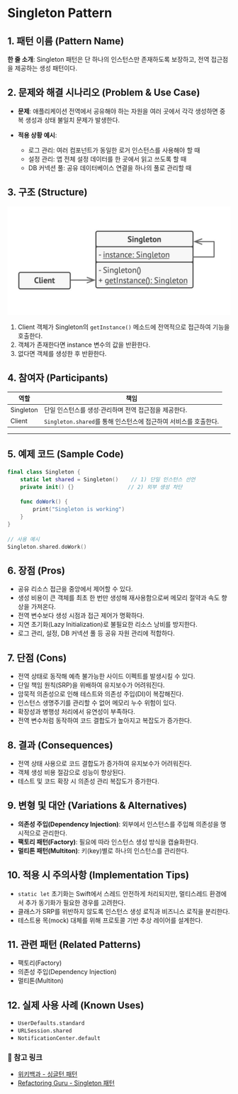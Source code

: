 # Singleton Pattern

## 1. 패턴 이름 (Pattern Name)

**한 줄 소개**: Singleton 패턴은 단 하나의 인스턴스만 존재하도록 보장하고, 전역 접근점을 제공하는 생성 패턴이다.

## 2. 문제와 해결 시나리오 (Problem & Use Case)

* **문제**: 애플리케이션 전역에서 공유해야 하는 자원을 여러 곳에서 각각 생성하면 중복 생성과 상태 불일치 문제가 발생한다.
* **적용 상황 예시**:

  * 로그 관리: 여러 컴포넌트가 동일한 로거 인스턴스를 사용해야 할 때
  * 설정 관리: 앱 전체 설정 데이터를 한 곳에서 읽고 쓰도록 할 때
  * DB 커넥션 풀: 공유 데이터베이스 연결을 하나의 풀로 관리할 때

## 3. 구조 (Structure)
![구조](https://github.com/hyunwook13/Pattern/blob/main/assets/singleton.jpeg)

1. Client 객체가 Singleton의 `getInstance()` 메소드에 전역적으로 접근하여 기능을 호출한다.
2. 객체가 존재한다면 instance 변수의 값을 반환한다.
3. 없다면 객체를 생성한 후 반환한다.

## 4. 참여자 (Participants)



| 역할        | 책임                                           |
| --------- | -------------------------------------------- |
| Singleton | 단일 인스턴스를 생성·관리하며 전역 접근점을 제공한다.               |
| Client    | `Singleton.shared`를 통해 인스턴스에 접근하여 서비스를 호출한다. |

---

## 5. 예제 코드 (Sample Code)

```swift
final class Singleton {
    static let shared = Singleton()    // 1) 단일 인스턴스 선언
    private init() {}                 // 2) 외부 생성 차단

    func doWork() {
        print("Singleton is working")
    }
}

// 사용 예시
Singleton.shared.doWork()
```

## 6. 장점 (Pros)

* 공유 리소스 접근을 중앙에서 제어할 수 있다.
* 생성 비용이 큰 객체를 최초 한 번만 생성해 재사용함으로써 메모리 절약과 속도 향상을 가져온다.
* 전역 변수보다 생성 시점과 접근 제어가 명확하다.
* 지연 초기화(Lazy Initialization)로 불필요한 리소스 낭비를 방지한다.
* 로그 관리, 설정, DB 커넥션 풀 등 공유 자원 관리에 적합하다.

## 7. 단점 (Cons)

* 전역 상태로 동작해 예측 불가능한 사이드 이펙트를 발생시킬 수 있다.
* 단일 책임 원칙(SRP)을 위배하여 유지보수가 어려워진다.
* 암묵적 의존성으로 인해 테스트와 의존성 주입(DI)이 복잡해진다.
* 인스턴스 생명주기를 관리할 수 없어 메모리 누수 위험이 있다.
* 확장성과 병행성 처리에서 유연성이 부족하다.
* 전역 변수처럼 동작하여 코드 결합도가 높아지고 복잡도가 증가한다.

## 8. 결과 (Consequences)

* 전역 상태 사용으로 코드 결합도가 증가하여 유지보수가 어려워진다.
* 객체 생성 비용 절감으로 성능이 향상된다.
* 테스트 및 코드 확장 시 의존성 관리 복잡도가 증가한다.

## 9. 변형 및 대안 (Variations & Alternatives)

* **의존성 주입(Dependency Injection)**: 외부에서 인스턴스를 주입해 의존성을 명시적으로 관리한다.
* **팩토리 패턴(Factory)**: 필요에 따라 인스턴스 생성 방식을 캡슐화한다.
* **멀티톤 패턴(Multiton)**: 키(key)별로 하나의 인스턴스를 관리한다.

## 10. 적용 시 주의사항 (Implementation Tips)

* `static let` 초기화는 Swift에서 스레드 안전하게 처리되지만, 멀티스레드 환경에서 추가 동기화가 필요한 경우를 고려한다.
* 클래스가 SRP를 위반하지 않도록 인스턴스 생성 로직과 비즈니스 로직을 분리한다.
* 테스트용 목(mock) 대체를 위해 프로토콜 기반 추상 레이어를 설계한다.

## 11. 관련 패턴 (Related Patterns)

* 팩토리(Factory)
* 의존성 주입(Dependency Injection)
* 멀티톤(Multiton)

## 12. 실제 사용 사례 (Known Uses)

* `UserDefaults.standard`
* `URLSession.shared`
* `NotificationCenter.default`

### 📎 참고 링크

* [위키백과 - 싱글턴 패턴](https://ko.wikipedia.org/wiki/%EC%8B%B1%EA%B8%80%ED%84%B4_%ED%8C%A8%ED%84%B4)
* [Refactoring Guru - Singleton 패턴](https://refactoring.guru/ko/design-patterns/singleton)

